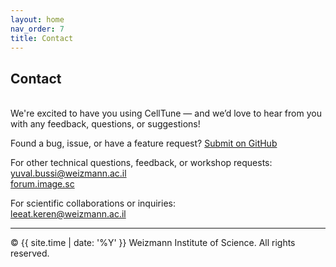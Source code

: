 ```yaml
---
layout: home
nav_order: 7
title: Contact
---
```


## Contact
&nbsp;  
We're excited to have you using CellTune — and we’d love to hear from you with any feedback, questions, or suggestions!

Found a bug, issue, or have a feature request? 
[Submit on GitHub](https://github.com/KerenLab/CellTune-App/issues)  

For other technical questions, feedback, or workshop requests:
[yuval.bussi@weizmann.ac.il](mailto:yuval.bussi@weizmann.ac.il)  
[forum.image.sc](https://forum.image.sc/u/yuv345)  
  
For scientific collaborations or inquiries:  
[leeat.keren@weizmann.ac.il](mailto:leeat.keren@weizmann.ac.il)  

---


© {{ site.time | date: '%Y' }} Weizmann Institute of Science. All rights reserved.
